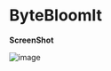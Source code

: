 # ByteBloomIt

**ScreenShot**

![image](https://github.com/Muskan-Thakur/ByteBloomIt/assets/106293646/30773c48-8193-4c87-ab11-793b9ff2674a)
